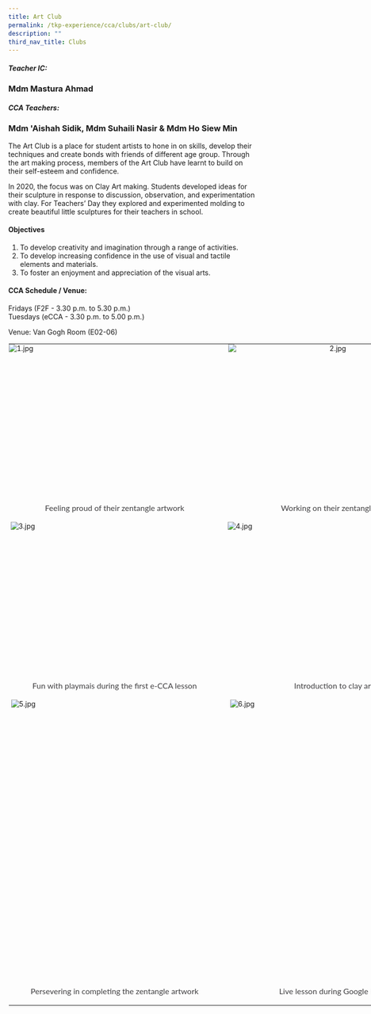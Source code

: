 ```yaml
---
title: Art Club
permalink: /tkp-experience/cca/clubs/art-club/
description: ""
third_nav_title: Clubs
---
```

##### Teacher IC:&nbsp;

### Mdm Mastura Ahmad

##### CCA Teachers:&nbsp;

### Mdm 'Aishah Sidik, Mdm Suhaili Nasir &amp; Mdm Ho Siew Min

The Art Club is a place for student artists to hone in on skills, develop their techniques and create bonds with friends of different age group. Through the art making process, members of the Art Club have learnt to build on their self-esteem and confidence.

  

In 2020, the focus was on Clay Art making. Students developed ideas for their sculpture in response to discussion, observation, and experimentation with clay. For Teachers’ Day they explored and experimented molding to create beautiful little sculptures for their teachers in school.

#### Objectives

1.  To develop creativity and imagination through a range of activities.
2.  To develop increasing confidence in the use of visual and tactile elements and materials.
3.  To foster an enjoyment and appreciation of the visual arts.

#### CCA Schedule / Venue:

Fridays (F2F - 3.30 p.m. to 5.30 p.m.) <br>
Tuesdays (eCCA - 3.30 p.m. to 5.00 p.m.)

  

Venue: Van Gogh Room (E02-06)

<table style="margin: auto; outline: 0px; padding: 0px; border-collapse: collapse; clear: both; border: 1px solid transparent; table-layout: fixed; width: 860px;" class="ive_eobj_center ives_tab_kosong"><tbody style="margin: 0px; outline: 0px; padding: 0px;"><tr style="margin: 0px; outline: 0px; padding: 0px;"><td style="margin: 0px; outline: 0px; padding: 0px 15px 15px 0px; vertical-align: top;"><img style="margin: auto; outline: 0px; padding: 0px; border: none; max-width: 100%; clear: both; display: block; width: 427px; height: 319px;" class="ive_eobj_center" alt="1.jpg" src="![](/images/Feeling%20proud%20of%20their%20zentangle%20work.jpeg)"><div style="margin: 0px; outline: 0px; padding: 0px; line-height: 24.96px; color: rgb(65, 64, 66); font-family: Lato, sans-serif; font-size: 16px; font-weight: 400; text-align: center;">Feeling proud of their zentangle artwork</div></td><td style="margin: 0px; outline: 0px; padding: 0px 15px 15px 0px; vertical-align: top;"><img style="margin: auto; outline: 0px; padding: 0px; border: none; max-width: 100%; clear: both; display: block; text-align: center; width: 427px; height: 319px;" class="ive_eobj_center" alt="2.jpg" src="![](/images/Working%20on%20their%20zentangle%20art.jpeg)"><div style="margin: 0px; outline: 0px; padding: 0px; line-height: 24.96px; color: rgb(65, 64, 66); font-family: Lato, sans-serif; font-size: 16px; font-weight: 400; text-align: center;">Working on their zentangle art</div></td></tr><tr style="margin: 0px; outline: 0px; padding: 0px;"><td style="margin: 0px; outline: 0px; padding: 0px 15px 15px 0px; vertical-align: top;"><img style="margin: auto; outline: 0px; padding: 0px; border: none; max-width: 100%; clear: both; display: block; width: 420px; height: 319px;" class="ive_eobj_center" alt="3.jpg" src="![](/images/Fun%20with%20playmais%20during%20the%20first%20e%20CCA%20lesson.jpeg)"><div style="margin: 0px; outline: 0px; padding: 0px; line-height: 24.96px; color: rgb(65, 64, 66); font-family: Lato, sans-serif; font-size: 16px; font-weight: 400; text-align: center;">Fun with playmais during the first e-CCA lesson</div></td><td style="margin: 0px; outline: 0px; padding: 0px 15px 15px 0px; vertical-align: top;"><img style="margin: auto; outline: 0px; padding: 0px; border: none; max-width: 100%; clear: both; display: block; width: 428px; height: 319px;" class="ive_eobj_center" alt="4.jpg" src="https://tanjongkatongpri.moe.edu.sg/qql/slot/u742/2020/TKP%20Experience/CCA/Clubs/Art%20Club/4.jpg"><div style="margin: 0px; outline: 0px; padding: 0px; line-height: 24.96px; color: rgb(65, 64, 66); font-family: Lato, sans-serif; font-size: 16px; font-weight: 400; text-align: center;">Introduction to clay art</div></td></tr><tr style="margin: 0px; outline: 0px; padding: 0px;"><td style="margin: 0px; outline: 0px; padding: 0px 15px 15px 0px; vertical-align: top;"><img style="margin: auto; outline: 0px; padding: 0px; border: none; max-width: 100%; clear: both; display: block; width: 418px; height: 577px;" class="ive_eobj_center" alt="5.jpg" src="https://tanjongkatongpri.moe.edu.sg/qql/slot/u742/2020/TKP%20Experience/CCA/Clubs/Art%20Club/5.jpg"><div style="margin: 0px; outline: 0px; padding: 0px; line-height: 24.96px; color: rgb(65, 64, 66); font-family: Lato, sans-serif; font-size: 16px; font-weight: 400; text-align: center;">Persevering in completing the zentangle artwork</div></td><td style="margin: 0px; outline: 0px; padding: 0px 15px 15px 0px; vertical-align: top;"><img style="margin: auto; outline: 0px; padding: 0px; border: none; max-width: 100%; clear: both; display: block; width: 419px; height: 577px;" class="ive_eobj_center" alt="6.jpg" src="https://tanjongkatongpri.moe.edu.sg/qql/slot/u742/2020/TKP%20Experience/CCA/Clubs/Art%20Club/6.jpg"><div style="margin: 0px; outline: 0px; padding: 0px; line-height: 24.96px; color: rgb(65, 64, 66); font-family: Lato, sans-serif; font-size: 16px; font-weight: 400; text-align: center;">Live lesson during Google Meet</div></td></tr></tbody></table>